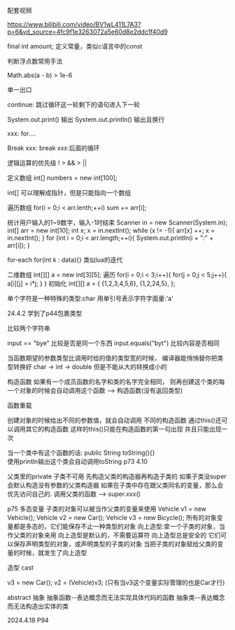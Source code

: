 配套视频

https://www.bilibili.com/video/BV1wL411L7A3?p=6&vd_source=4fc9f1e3263072a5e60d8e2ddc1f40d9



final int amount;
定义常量，类似c语言中的const


判断浮点数常用手法

Math.abs(a - b) > 1e-6

单一出口

continue: 跳过循环这一轮剩下的语句进入下一轮

System.out.print()
输出
System.out.println()
输出且换行

xxx: for....

Break xxx:
break xxx:后面的循环

逻辑运算的优先级
! > && > ||

定义数组
int[] numbers = new int[100];

int[] 可以理解成指针，但是只能指向一个数组

遍历数组
for(i = 0;i < arr.lenth;++i)
    sum += arr[i];

统计用户输入的1~9数字，输入-1时结束
        Scanner in = new Scanner(System.in);
        int[] arr = new int[10];
        int x;
        x = in.nextInt();
        while (x != -1){
            arr[x] ++;
            x = in.nextInt();
        }
        for (int i = 0;i < arr.length;++i){
            System.out.println(i + ":" + arr[i]);
        }


for-each
for(int k : data){}
类似lua的迭代

二维数组
int[][] a = new int[3][5];
遍历
for(i = 0;i < 3;i++){
    for(j = 0;j < 5;j++){
        a[i][j] = i*j;
    }
}
初始化
int[][] a = {
    {1,2,3,4,5,6},
    {1,2,24,5},
};

单个字符是一种特殊的类型:char
用单引号表示字符字面量:'a'

24.4.2 学到了p44包裹类型

比较两个字符串

input == "bye" 比较是否是同一个东西
input.equals("byt") 比较内容是否相同

当函数期望的参数类型比调用时给的值的类型宽的时候，
编译器能悄悄替你把类型转换好
char -> int -> double
但是不能从大的转换成小的

构造函数
如果有一个成员函数的名字和类的名字完全相同，
则再创建这个类的每一个对象的时候会自动调用这个函数
——> 构造函数(没有返回类型)

函数重载

创建对象的时候给出不同的参数值，就会自动调用
不同的构造函数
通过this()还可以调用其它的构造函数
这样的this()只能在构造函数的第一句出现
并且只能出现一次


当一个类中有这个函数的话:
    public String toString(){}  
使用println输出这个类会自动调用toString
p73 4.10

父类里的private 子类不可用
先构造父类的构造器再构造子类的
如果子类没super会默认构造没有参数的父类构造器
如果在子类中存在跟父类同名的变量，那么会优先访问自己的.
调用父类的函数 --> super.xxx()

p75 多态变量
子类的对象可以被当作父类的变量来使用
Vehicle v1 = new Vehicle();
Vehicle v2 = new Car();
Vehicle v3 = new Bicycle();
所有的对象变量都是多态的，它们能保存不止一种类型的对象
向上造型:拿一个子类的对象，当作父类的对象来用
向上造型是默认的，不需要运算符
向上造型总是安全的
它们可以保存声明类型的对象，或声明类型的子类的对象
当把子类的对象赋给父类的变量的时候，就发生了向上造型

造型 cast

v3 = new Car();
v2 = (Vehicle)v3;
(只有当v3这个变量实际管理的也是Car才行)

abstract 抽象
抽象函数--表达概念而无法实现具体代码的函数
抽象类--表达概念而无法构造出实体的类

2024.4.18 P94